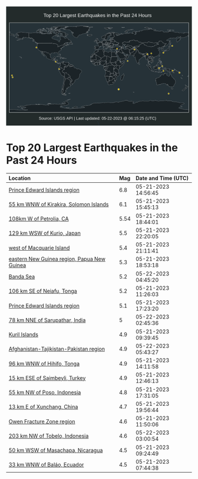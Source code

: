 ![Map](./map.png)

# Top 20 Largest Earthquakes in the Past 24 Hours

| Location | Mag | Date and Time (UTC) |
|:---|:---|:---|
| [Prince Edward Islands region](https://earthquake.usgs.gov/earthquakes/eventpage/us6000kdmq) | 6.8 | 05-21-2023 14:56:45 |
| [55 km WNW of Kirakira, Solomon Islands](https://earthquake.usgs.gov/earthquakes/eventpage/us6000kdnw) | 6.1 | 05-21-2023 15:45:13 |
| [108km W of Petrolia, CA](https://earthquake.usgs.gov/earthquakes/eventpage/nc73890906) | 5.54 | 05-21-2023 18:44:01 |
| [129 km WSW of Kurio, Japan](https://earthquake.usgs.gov/earthquakes/eventpage/us6000kdrq) | 5.5 | 05-21-2023 22:20:05 |
| [west of Macquarie Island](https://earthquake.usgs.gov/earthquakes/eventpage/us6000kdrc) | 5.4 | 05-21-2023 21:11:41 |
| [eastern New Guinea region, Papua New Guinea](https://earthquake.usgs.gov/earthquakes/eventpage/us6000kdqc) | 5.3 | 05-21-2023 18:53:18 |
| [Banda Sea](https://earthquake.usgs.gov/earthquakes/eventpage/us6000kdtd) | 5.2 | 05-22-2023 04:45:20 |
| [106 km SE of Neiafu, Tonga](https://earthquake.usgs.gov/earthquakes/eventpage/us6000kdlj) | 5.2 | 05-21-2023 11:26:03 |
| [Prince Edward Islands region](https://earthquake.usgs.gov/earthquakes/eventpage/us6000kdpx) | 5.1 | 05-21-2023 17:23:20 |
| [78 km NNE of Sarupathar, India](https://earthquake.usgs.gov/earthquakes/eventpage/us6000kdsy) | 5 | 05-22-2023 02:45:36 |
| [Kuril Islands](https://earthquake.usgs.gov/earthquakes/eventpage/us6000kdkw) | 4.9 | 05-21-2023 09:39:45 |
| [Afghanistan-Tajikistan-Pakistan region](https://earthquake.usgs.gov/earthquakes/eventpage/us6000kdtp) | 4.9 | 05-22-2023 05:43:27 |
| [96 km WNW of Hihifo, Tonga](https://earthquake.usgs.gov/earthquakes/eventpage/us6000kdmg) | 4.9 | 05-21-2023 14:11:58 |
| [15 km ESE of Saimbeyli, Turkey](https://earthquake.usgs.gov/earthquakes/eventpage/us6000kdm0) | 4.9 | 05-21-2023 12:46:13 |
| [55 km NW of Poso, Indonesia](https://earthquake.usgs.gov/earthquakes/eventpage/us6000kdq2) | 4.8 | 05-21-2023 17:31:05 |
| [13 km E of Xunchang, China](https://earthquake.usgs.gov/earthquakes/eventpage/us6000kdqt) | 4.7 | 05-21-2023 19:56:44 |
| [Owen Fracture Zone region](https://earthquake.usgs.gov/earthquakes/eventpage/us6000kdlr) | 4.6 | 05-21-2023 11:50:06 |
| [203 km NW of Tobelo, Indonesia](https://earthquake.usgs.gov/earthquakes/eventpage/us6000kdt0) | 4.6 | 05-22-2023 03:00:54 |
| [50 km WSW of Masachapa, Nicaragua](https://earthquake.usgs.gov/earthquakes/eventpage/us6000kdkq) | 4.5 | 05-21-2023 09:24:49 |
| [33 km WNW of Baláo, Ecuador](https://earthquake.usgs.gov/earthquakes/eventpage/us6000kdkj) | 4.5 | 05-21-2023 07:44:38 |

